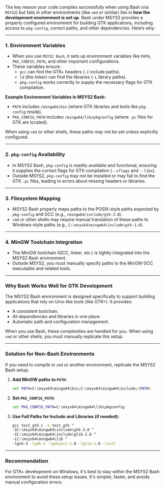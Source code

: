 The key reason your code compiles successfully when using Bash (via `MSYS2`) but fails in other environments (like `cmd` or similar) lies in **how the development environment is set up**. Bash under MSYS2 provides a properly configured environment for building GTK applications, including access to `pkg-config`, correct paths, and other dependencies. Here’s why:

---

### 1. **Environment Variables**
   - When you use `MSYS2 Bash`, it sets up environment variables like `PATH`, `PKG_CONFIG_PATH`, and other important configurations.
   - These variables ensure:
     - `gcc` can find the GTK+ headers (`-I` include paths).
     - `ld` (the linker) can find the libraries (`-L` library paths).
     - `pkg-config` works correctly to supply the necessary flags for GTK compilation.

   **Example Environment Variables in MSYS2 Bash:**
   - `PATH` includes `/mingw64/bin` (where GTK libraries and tools like `pkg-config` reside).
   - `PKG_CONFIG_PATH` includes `/mingw64/lib/pkgconfig` (where `.pc` files for GTK are located).

   When using `cmd` or other shells, these paths may not be set unless explicitly configured.

---

### 2. **`pkg-config` Availability**
   - In MSYS2 Bash, `pkg-config` is readily available and functional, ensuring it supplies the correct flags for GTK compilation (`--cflags` and `--libs`).
   - Outside MSYS2, `pkg-config` may not be installed or may fail to find the GTK `.pc` files, leading to errors about missing headers or libraries.

---

### 3. **Filesystem Mapping**
   - MSYS2 Bash properly maps paths to the POSIX-style paths expected by `pkg-config` and GCC (e.g., `/mingw64/include/gtk-3.0`).
   - `cmd` or other shells may require manual translation of these paths to Windows-style paths (e.g., `C:\msys64\mingw64\include\gtk-3.0`).

---

### 4. **MinGW Toolchain Integration**
   - The MinGW toolchain (GCC, linker, etc.) is tightly integrated into the MSYS2 Bash environment.
   - Outside MSYS2, you must manually specify paths to the MinGW GCC executable and related tools.

---

### Why Bash Works Well for GTK Development
The MSYS2 Bash environment is designed specifically to support building applications that rely on Unix-like tools (like GTK+). It provides:
- A consistent toolchain.
- All dependencies and libraries in one place.
- Automatic path and configuration management.

When you use Bash, these complexities are handled for you. When using `cmd` or other shells, you must manually replicate this setup.

---

### Solution for Non-Bash Environments
If you need to compile in `cmd` or another environment, replicate the MSYS2 Bash setup:
1. **Add MinGW paths to `PATH`:**
   ```cmd
   set PATH=C:\msys64\mingw64\bin;C:\msys64\mingw64\include;%PATH%
   ```

2. **Set `PKG_CONFIG_PATH`:**
   ```cmd
   set PKG_CONFIG_PATH=C:\msys64\mingw64\lib\pkgconfig
   ```

3. **Use Full Paths for Include and Libraries (if needed):**
   ```cmd
   gcc test_gtk.c -o test_gtk ^
   -IC:\msys64\mingw64\include\gtk-3.0 ^
   -IC:\msys64\mingw64\include\glib-2.0 ^
   -LC:\msys64\mingw64\lib ^
   -lgtk-3 -lgdk-3 -lgobject-2.0 -lglib-2.0 -lintl
   ```

---

### Recommendation
For GTK+ development on Windows, it's best to stay within the MSYS2 Bash environment to avoid these setup issues. It's simpler, faster, and avoids manual configuration errors.